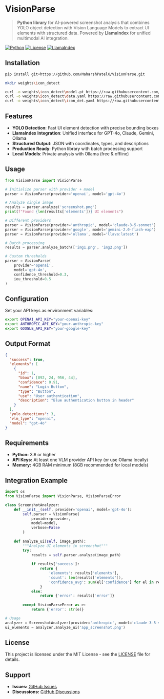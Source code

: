 # VisionParse

> **Python library** for AI-powered screenshot analysis that combines YOLO object detection with Vision Language Models to extract UI elements with structured data. Powered by **LlamaIndex** for unified multimodal AI integration.

[![Python](https://img.shields.io/badge/Python-3.8+-blue.svg)](https://python.org)
[![License](https://img.shields.io/badge/License-MIT-green.svg)](LICENSE)
[![LlamaIndex](https://img.shields.io/badge/Powered%20by-LlamaIndex-orange.svg)](https://www.llamaindex.ai/)

## Installation

```bash
pip install git+https://github.com/MaharshPatelX/VisionParse.git
```
```bash
mkdir weights\icon_detect

curl -o weights\icon_detect\model.pt https://raw.githubusercontent.com/MaharshPatelX/VisionParse/main/weights/icon_detect/best.pt
curl -o weights\icon_detect\data.yaml https://raw.githubusercontent.com/MaharshPatelX/VisionParse/main/weights/icon_detect/data.yaml
curl -o weights\icon_detect\icon_det.yaml https://raw.githubusercontent.com/MaharshPatelX/VisionParse/main/weights/icon_detect/icon_det.yaml
```

## Features

- **YOLO Detection**: Fast UI element detection with precise bounding boxes
- **LlamaIndex Integration**: Unified interface for GPT-4o, Claude, Gemini, Ollama
- **Structured Output**: JSON with coordinates, types, and descriptions
- **Production Ready**: Python library with batch processing support
- **Local Models**: Private analysis with Ollama (free & offline)

## Usage

```python
from VisionParse import VisionParse

# Initialize parser with provider + model
parser = VisionParse(provider='openai', model='gpt-4o')

# Analyze single image
results = parser.analyze('screenshot.png')
print(f"Found {len(results['elements'])} UI elements")

# Different providers
parser = VisionParse(provider='anthropic', model='claude-3-5-sonnet')
parser = VisionParse(provider='google', model='gemini-2.0-flash-exp')
parser = VisionParse(provider='ollama', model='llava:latest')

# Batch processing
results = parser.analyze_batch(['img1.png', 'img2.png'])

# Custom thresholds
parser = VisionParse(
    provider='openai', 
    model='gpt-4o',
    confidence_threshold=0.3,
    iou_threshold=0.5
)
```

## Configuration

Set your API keys as environment variables:
```bash
export OPENAI_API_KEY="your-openai-key"
export ANTHROPIC_API_KEY="your-anthropic-key"  
export GOOGLE_API_KEY="your-google-key"
```

## Output Format

```json
{
  "success": true,
  "elements": [
    {
      "id": 1,
      "bbox": [892, 24, 956, 44],
      "confidence": 0.91,
      "name": "Login Button",
      "type": "Button", 
      "use": "User authentication",
      "description": "Blue authentication button in header"
    }
  ],
  "yolo_detections": 3,
  "vlm_type": "openai",
  "model": "gpt-4o"
}
```

## Requirements

- **Python:** 3.8 or higher
- **API Keys:** At least one VLM provider API key (or use Ollama locally)
- **Memory:** 4GB RAM minimum (8GB recommended for local models)

## Integration Example

```python
import os
from VisionParse import VisionParse, VisionParseError

class ScreenshotAnalyzer:
    def __init__(self, provider='openai', model='gpt-4o'):
        self.parser = VisionParse(
            provider=provider,
            model=model,
            verbose=False
        )
    
    def analyze_ui(self, image_path):
        """Analyze UI elements in screenshot"""
        try:
            results = self.parser.analyze(image_path)
            
            if results['success']:
                return {
                    'elements': results['elements'],
                    'count': len(results['elements']),
                    'confidence_avg': sum(el['confidence'] for el in results['elements']) / len(results['elements'])
                }
            else:
                return {'error': results['error']}
                
        except VisionParseError as e:
            return {'error': str(e)}

# Usage
analyzer = ScreenshotAnalyzer(provider='anthropic', model='claude-3-5-sonnet')
ui_elements = analyzer.analyze_ui('app_screenshot.png')
```

## License

This project is licensed under the MIT License - see the [LICENSE](LICENSE) file for details.

## Support

- **Issues:** [GitHub Issues](https://github.com/MaharshPatelX/VisionParse/issues)
- **Discussions:** [GitHub Discussions](https://github.com/MaharshPatelX/VisionParse/discussions)
